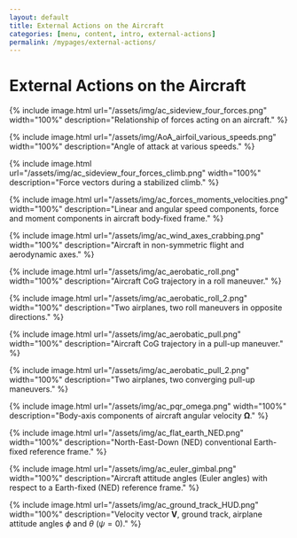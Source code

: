 ```yaml
---
layout: default
title: External Actions on the Aircraft
categories: [menu, content, intro, external-actions]
permalink: /mypages/external-actions/
---
```


# External Actions on the Aircraft

{% include image.html
  url="/assets/img/ac_sideview_four_forces.png"
  width="100%"
  description="Relationship of forces acting on an aircraft."
  %}

{% include image.html
  url="/assets/img/AoA_airfoil_various_speeds.png"
  width="100%"
  description="Angle of attack at various speeds."
  %}

{% include image.html
  url="/assets/img/ac_sideview_four_forces_climb.png"
  width="100%"
  description="Force vectors during a stabilized climb."
  %}

{% include image.html
  url="/assets/img/ac_forces_moments_velocities.png"
  width="100%"
  description="Linear and angular speed components, force and moment components in aircraft body-fixed frame."
  %}

{% include image.html
  url="/assets/img/ac_wind_axes_crabbing.png"
  width="100%"
  description="Aircraft in non-symmetric flight and aerodynamic axes."
  %}

{% include image.html
  url="/assets/img/ac_aerobatic_roll.png"
  width="100%"
  description="Aircraft CoG trajectory in a roll maneuver."
  %}

{% include image.html
  url="/assets/img/ac_aerobatic_roll_2.png"
  width="100%"
  description="Two airplanes, two roll maneuvers in opposite directions."
  %}

{% include image.html
  url="/assets/img/ac_aerobatic_pull.png"
  width="100%"
  description="Aircraft CoG trajectory in a pull-up maneuver."
  %}

{% include image.html
  url="/assets/img/ac_aerobatic_pull_2.png"
  width="100%"
  description="Two airplanes, two converging pull-up maneuvers."
  %}

{% include image.html
  url="/assets/img/ac_pqr_omega.png"
  width="100%"
  description="Body-axis components of aircraft angular velocity $\mathbf{\Omega}$."
  %}

{% include image.html
  url="/assets/img/ac_flat_earth_NED.png"
  width="100%"
  description="North-East-Down (NED) conventional Earth-fixed reference frame."
  %}

{% include image.html
  url="/assets/img/ac_euler_gimbal.png"
  width="100%"
  description="Aircraft attitude angles (Euler angles) with respect to a Earth-fixed (NED) reference frame."
  %}

{% include image.html
  url="/assets/img/ac_ground_track_HUD.png"
  width="100%"
  description="Velocity vector $\mathbf{V}$, ground track, airplane attitude angles $\phi$ and $\theta$ ($\psi=0$)."
  %}
